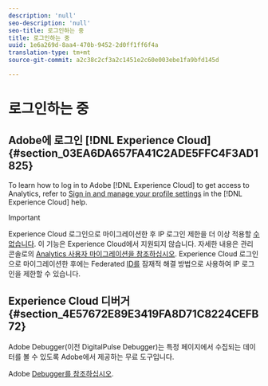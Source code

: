 ```yaml
---
description: 'null'
seo-description: 'null'
seo-title: 로그인하는 중
title: 로그인하는 중
uuid: 1e6a269d-8aa4-470b-9452-2d0ff1ff6f4a
translation-type: tm+mt
source-git-commit: a2c38c2cf3a2c1451e2c60e003ebe1fa9bfd145d

---
```



# 로그인하는 중

## Adobe에 로그인 [!DNL Experience Cloud] {#section_03EA6DA657FA41C2ADE5FFC4F3AD1825}

To learn how to log in to Adobe [!DNL Experience Cloud] to get access to Analytics, refer to [Sign in and manage your profile settings](https://marketing.adobe.com/resources/help/en_US/mcloud/getting-started-experience-cloud.html) in the [!DNL Experience Cloud] help.

>[!IMPORTANT]
>
>Experience Cloud 로그인으로 마이그레이션한 후 IP 로그인 제한을 더 이상 적용할 [수 없습니다](/help/admin/company/security-manager.md). 이 기능은 Experience Cloud에서 지원되지 않습니다. 자세한 내용은 관리 콘솔로의 [Analytics 사용자 마이그레이션을 참조하십시오](https://marketing.adobe.com/resources/help/en_US/experience-cloud/admin-console/analytics-migration/). Experience Cloud 로그인으로 마이그레이션한 후에는 Federated [ID를](https://spark.adobe.com/page/JeSB8EPEQIvjD/) 잠재적 해결 방법으로 사용하여 IP 로그인을 제한할 수 있습니다.

## Experience Cloud 디버거 {#section_4E57672E89E3419FA8D71C8224CEFB72}

Adobe Debugger(이전 DigitalPulse Debugger)는 특정 페이지에서 수집되는 데이터를 볼 수 있도록 Adobe에서 제공하는 무료 도구입니다.

Adobe [Debugger를 참조하십시오](https://chrome.google.com/webstore/detail/adobe-experience-cloud-de/ocdmogmohccmeicdhlhhgepeaijenapj).

